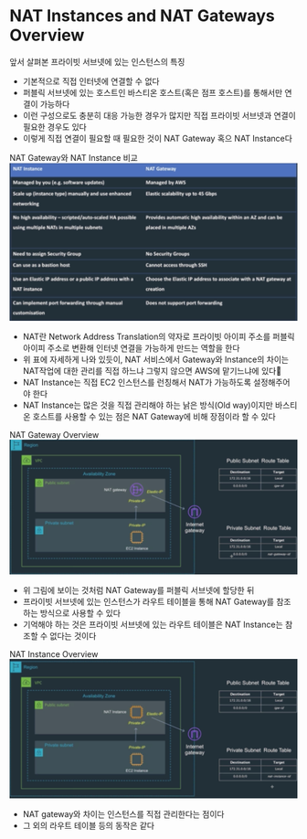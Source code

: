 # NAT Instances and NAT Gateways Overview

앞서 살펴본 프라이빗 서브넷에 있는 인스턴스의 특징
* 기본적으로 직접 인터넷에 연결할 수 없다
* 퍼블릭 서브넷에 있는 호스트인 바스티온 호스트(혹은 점프 호스트)를 통해서만 연결이 가능하다
* 이런 구성으로도 충분히 대응 가능한 경우가 많지만 직접 프라이빗 서브넷과 연결이 필요한 경우도 있다
* 이렇게 직접 연결이 필요할 때 필요한 것이 NAT Gateway 혹으 NAT Instance다

NAT Gateway와 NAT Instance 비교
![nats-versus](./img/nat/nats-versus.png)
* NAT란 Network Address Translation의 약자로 프라이빗 아이피 주소를 퍼블릭 아이피 주소로 변환해 인터넷 연결을 가능하게 만드는 역할을 한다
* 위 표에 자세하게 나와 있듯이, NAT 서비스에서 Gateway와 Instance의 차이는 NAT작업에 대한 관리를 직접 하느냐 그렇지 않으면 AWS에 맡기느냐에 있다
* NAT Instance는 직접 EC2 인스턴스를 런칭해서 NAT가 가능하도록 설정해주어야 한다
* NAT Instance는 많은 것을 직접 관리해야 하는 낡은 방식(Old way)이지만 바스티온 호스트를 사용할 수 있는 점은 NAT Gateway에 비해 장점이라 할 수 있다

NAT Gateway Overview
![nat-ov](./img/nat/nat-ov.png)
* 위 그림에 보이는 것처럼 NAT Gateway를 퍼블릭 서브넷에 할당한 뒤
* 프라이빗 서브넷에 있는 인스턴스가 라우트 테이블을 통해 NAT Gateway를 참조하는 방식으로 사용할 수 있다
* 기억해야 하는 것은 프라이빗 서브넷에 있는 라우트 테이블은 NAT Instance는 참조할 수 없다는 것이다

NAT Instance Overview
![nat-ins-ov](./img/nat/nat-ins-ov.png)
* NAT gateway와 차이는 인스턴스를 직접 관리한다는 점이다
* 그 외의 라우트 테이블 등의 동작은 같다
